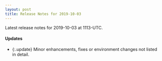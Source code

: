 ```yaml
---
layout: post
title: Release Notes for 2019-10-03
---
```


Latest release notes for 2019-10-03 at 1113-UTC.

<div class='updates' markdown='1'>

#### Updates

- {:.update} Minor enhancements, fixes or environment changes not listed in detail.

</div>


